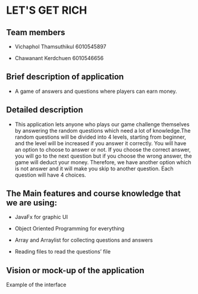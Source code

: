 # LET'S GET RICH

## Team members
- Vichaphol Thamsuthikul	6010545897

- Chawanant Kerdchuen	    6010546656

## Brief description of application
- A game of answers and questions where players can earn money.

## Detailed description
- This application lets anyone who plays our game challenge themselves by answering the random questions which need a lot of knowledge.The random questions will be divided into 4 levels, starting from beginner, and the level will be increased if you answer it correctly. You will have an option to choose to answer or not. If you choose the correct answer, you will go to the next question but if you choose the wrong answer, the game will deduct your money. Therefore, we have another option which is not answer and it will make you skip to another question. Each question will have 4 choices.

## The Main features and course knowledge that we are using:
- JavaFx for graphic UI

- Object Oriented Programming for everything

- Array and Arraylist for collecting questions and answers

- Reading files to read the questions’ file

## Vision or mock-up of the application

Example of the interface




